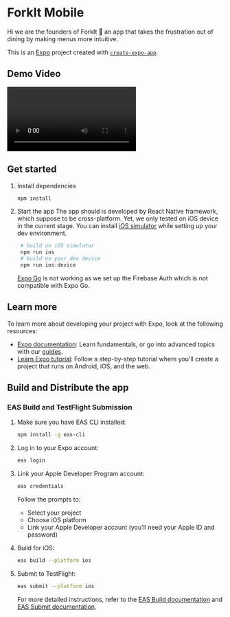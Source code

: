 # ForkIt Mobile

Hi we are the founders of ForkIt 🍴
an app that takes the frustration out of dining by making menus more intuitive.

This is an [Expo](https://expo.dev) project created with [`create-expo-app`](https://www.npmjs.com/package/create-expo-app).

## Demo Video

![ForkIt Demo](./assets/demo.mov)

## Get started

1. Install dependencies

   ```bash
   npm install
   ```

2. Start the app
   The app should is developed by React Native framework, which suppose to be cross-platform. Yet, we only tested on iOS device in the current stage. You
   can install [iOS simulator](https://docs.expo.dev/workflow/ios-simulator/) while
   setting up your dev environment.

   ```bash
    # build on iOS simulator
    npm run ios
    # build on your dev device
    npm run ios:device
   ```

   [Expo Go](https://expo.dev/go) is not working as we set up the Firebase Auth which is not compatible with Expo Go.

## Learn more

To learn more about developing your project with Expo, look at the following resources:

- [Expo documentation](https://docs.expo.dev/): Learn fundamentals, or go into advanced topics with our [guides](https://docs.expo.dev/guides).
- [Learn Expo tutorial](https://docs.expo.dev/tutorial/introduction/): Follow a step-by-step tutorial where you'll create a project that runs on Android, iOS, and the web.

## Build and Distribute the app

### EAS Build and TestFlight Submission

1. Make sure you have EAS CLI installed:

   ```bash
   npm install -g eas-cli
   ```

2. Log in to your Expo account:

   ```bash
   eas login
   ```

3. Link your Apple Developer Program account:

   ```bash
   eas credentials
   ```

   Follow the prompts to:

   - Select your project
   - Choose iOS platform
   - Link your Apple Developer account (you'll need your Apple ID and password)

4. Build for iOS:

   ```bash
   eas build --platform ios
   ```

5. Submit to TestFlight:
   ```bash
   eas submit --platform ios
   ```
   For more detailed instructions, refer to the [EAS Build documentation](https://docs.expo.dev/build/introduction/) and [EAS Submit documentation](https://docs.expo.dev/submit/introduction/).
